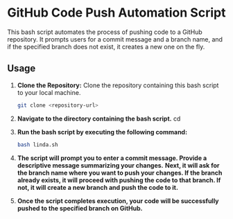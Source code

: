 # GitHub Code Push Automation Script

This bash script automates the process of pushing code to a GitHub repository. It prompts users for a commit message and a branch name, and if the specified branch does not exist, it creates a new one on the fly.

## Usage

1. **Clone the Repository:**
   Clone the repository containing this bash script to your local machine.

   ```bash
   git clone <repository-url>
2. **Navigate to the directory containing the bash script.**
cd <repository-directory>

3. **Run the bash script by executing the following command:**

   ```bash 
   bash linda.sh 

4. **The script will prompt you to enter a commit message. Provide a descriptive message summarizing your changes.**
  **Next, it will ask for the branch name where you want to push your changes. If the branch already exists, it    will proceed with pushing the code to that branch. If not, it will create a new branch and push the code to it.**

5. **Once the script completes execution, your code will be successfully pushed to the specified branch on GitHub.**